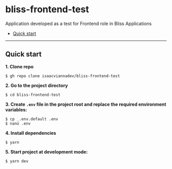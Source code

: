 # bliss-frontend-test
Application developed as a test for Frontend role in Bliss Applications 


- [Quick start](#quick-start)


---

## Quick start

**1. Clone repo**

```
$ gh repo clone isaacviannadev/bliss-frontend-test
```

**2. Go to the project directory**

```
$ cd bliss-frontend-test
```


**3. Create `.env` file in the project root and replace the required environment variables:**

```
$ cp _.env.default .env
$ nano .env
```

**4. Install dependencies**

```
$ yarn 
```

**5. Start project at development mode:**

```
$ yarn dev
```

